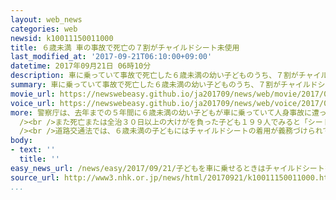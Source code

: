 ```yaml
---
layout: web_news
categories: web
newsid: k10011150011000
title: ６歳未満 車の事故で死亡の７割がチャイルドシート未使用
last_modified_at: '2017-09-21T06:10:00+09:00'
datetime: 2017年09月21日 06時10分
description: 車に乗っていて事故で死亡した６歳未満の幼い子どものうち、７割がチャイルドシートを使用していなかったことが警察庁のまとめでわかりました。警察庁は２１日から始まる秋の全国交通安全運動でチャイルドシートの正しい着用の徹底を呼びかけていくことにしています。
summary: 車に乗っていて事故で死亡した６歳未満の幼い子どものうち、７割がチャイルドシートを使用していなかったことが警察庁のまとめでわかりました。警察庁は２１日から始まる秋の全国交通安全運動でチャイルドシートの正しい着用の徹底を呼びかけていくことにしています。
movie_url: https://newswebeasy.github.io/ja201709/news/web/movie/2017/09/21/k10011150011000.mp4
voice_url: https://newswebeasy.github.io/ja201709/news/web/voice/2017/09/21/k10011150011000.mp3
more: 警察庁は、去年までの５年間に６歳未満の幼い子どもが車に乗っていて人身事故に遭った時の状況について詳しく分析しました。<br /><br />その結果、車に乗っていて事故で死亡した６歳未満の子どもは５６人にのぼりこのうち７割にあたる４０人が、チャイルドシートを使用していなかったということです。<br
  /><br />また死亡または全治３０日以上の大けがを負った子ども１９９人でみると「シートベルトなど何も着けずにそのまま座っていた」が２９％だった一方、「親などがだっこしていた」が２３％、「大人用のシートベルトを着けていた」も１８％にのぼり一見、安全に見える「だっこ」や「大人用のシートベルト」では、事故が起きたときに子どもを十分に守り切れないことが結果から裏付けられました。<br
  /><br />道路交通法では、６歳未満の子どもにはチャイルドシートの着用が義務づけられていて、警察庁は、２１日から今月３０日まで行われる秋の全国交通安全運動で、チャイルドシートの正しい着用の徹底などを重点的な取り組みとして掲げ、全国で力を入れて呼びかけていくことにしています。
body:
- text: ''
  title: ''
easy_news_url: /news/easy/2017/09/21/子どもを車に乗せるときはチャイルドシートを使って/
source_url: http://www3.nhk.or.jp/news/html/20170921/k10011150011000.html
...
```

